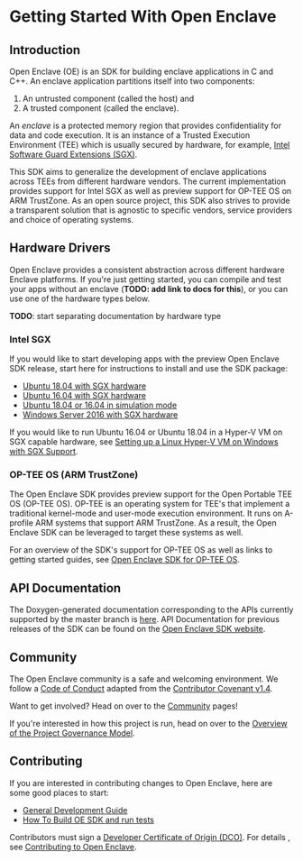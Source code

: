 Getting Started With Open Enclave
=================================

Introduction
------------

Open Enclave (OE) is an SDK for building enclave applications in C and C++. An
enclave application partitions itself into two components:
1. An untrusted component (called the host) and
2. A trusted component (called the enclave).

An _enclave_ is a protected memory region that provides confidentiality for data
and code execution. It is an instance of a Trusted Execution Environment (TEE)
which is usually secured by hardware, for example,
[Intel Software Guard Extensions (SGX)](https://software.intel.com/en-us/sgx).

This SDK aims to generalize the development of enclave applications across TEEs
from different hardware vendors. The current implementation provides support for
Intel SGX as well as preview support for OP-TEE OS on ARM TrustZone. As an
open source project, this SDK also strives to provide a transparent solution
that is agnostic to specific vendors, service providers and choice of operating
systems.

Hardware Drivers
---------------

Open Enclave provides a consistent abstraction across different hardware Enclave
platforms. If you're just getting started, you can compile and test your apps
without an enclave (**TODO: add link to docs for this**), or you can use one of
the hardware types below.

**TODO**: start separating documentation by hardware type

### Intel SGX

If you would like to start developing apps with the preview Open Enclave SDK
release, start here for instructions to install and use the SDK package:

- [Ubuntu 18.04 with SGX hardware](docs/GettingStartedDocs/install_oe_sdk-Ubuntu_18.04.md)
- [Ubuntu 16.04 with SGX hardware](docs/GettingStartedDocs/install_oe_sdk-Ubuntu_16.04.md)
- [Ubuntu 18.04 or 16.04 in simulation mode](docs/GettingStartedDocs/install_oe_sdk-Simulation.md)
- [Windows Server 2016 with SGX hardware](docs/GettingStartedDocs/install_oe_sdk-Windows.md)

If you would like to run Ubuntu 16.04 or Ubuntu 18.04 in a Hyper-V VM on SGX
capable hardware, see
[Setting up a Linux Hyper-V VM on Windows with SGX Support](docs/GettingStartedDocs/HyperVLinuxVMSetup.md).

### OP-TEE OS (ARM TrustZone)

The Open Enclave SDK provides preview support for the Open Portable TEE OS
(OP-TEE OS). OP-TEE is an operating system for TEE's that implement a
traditional kernel-mode and user-mode execution environment. It runs on
A-profile ARM systems that support ARM TrustZone. As a result, the Open Enclave
SDK can be leveraged to target these systems as well.

For an overview of the SDK's support for OP-TEE OS as well as links to getting
started guides, see
[Open Enclave SDK for OP-TEE OS](docs/GettingStartedDocs/OP-TEE/Introduction.md).


API Documentation
-----------------

The Doxygen-generated documentation corresponding to the APIs currently
supported by the master branch is
[here](https://openenclave.github.io/openenclave/api/index.html). API
Documentation for previous releases of the SDK can be found on the
[Open Enclave SDK website](https://openenclave.io/sdk).


Community
---------

The Open Enclave community is a safe and welcoming environment. We follow a
[Code of Conduct](docs/CodeOfConduct.md) adapted from the
[Contributor Covenant v1.4](https://www.contributor-covenant.org).

Want to get involved? Head on over to the [Community](../Community/README) pages!

If you're interested in how this project is run, head on over to the
[Overview of the Project Governance Model](docs/Governance.md).

Contributing
------------

If you are interested in contributing changes to Open Enclave, here are some
good places to start:
- [General Development Guide](docs/DevelopmentGuide.md)
- [How To Build OE SDK and run tests](docs/GettingStartedDocs/Contributors/building_oe_sdk.md)

Contributors must sign a
[Developer Certificate of Origin (DCO)](https://developercertificate.org/). For
details , see [Contributing to Open Enclave](docs/Contributing.md).
